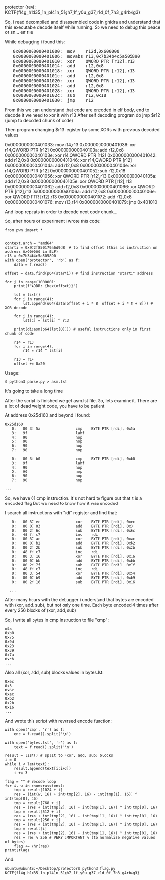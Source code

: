 protector (rev): KCTF{fl4g_h1d35_1n_pl41n_51gh7_1f_y0u_g37_r1d_0f_7h3_g4rb4g3}

So, i read decompiled and disassembled code in ghidra and understand that this executable decode itself while running. So we need to debug this peace of sh... elf file

While debugging i found this:
<pre>
   0x0000000000401000:	mov    r12d,0x600000
   0x0000000000401006:	movabs r13,0x7b34b4c5a505890
   0x0000000000401010:	xor    QWORD PTR [r12],r13
   0x0000000000401014:	add    r12,0x8
   0x0000000000401018:	xor    QWORD PTR [r12],r13
   0x000000000040101c:	add    r12,0x8
   0x0000000000401020:	xor    QWORD PTR [r12],r13
   0x0000000000401024:	add    r12,0x8
   0x0000000000401028:	xor    QWORD PTR [r12],r13
   0x000000000040102c:	sub    r12,0x18
   0x0000000000401030:	jmp    r12
</pre>
From this we can understand that code are encoded in elf body, end to decode it we need to xor it with r13
After self decoding program do jmp $r12 (jump to decoded chunk of code)

Then program changing $r13 register by some XORs with previous decoded values 

   0x0000000000401033:	mov    r14,r13
   0x0000000000401036:	xor    r14,QWORD PTR [r12]
   0x000000000040103a:	add    r12,0x8
   0x000000000040103e:	xor    r14,QWORD PTR [r12]
   0x0000000000401042:	add    r12,0x8
   0x0000000000401046:	xor    r14,QWORD PTR [r12]
   0x000000000040104a:	add    r12,0x8
   0x000000000040104e:	xor    r14,QWORD PTR [r12]
   0x0000000000401052:	sub    r12,0x18
   0x0000000000401056:	xor    QWORD PTR [r12],r13
   0x000000000040105a:	add    r12,0x8
   0x000000000040105e:	xor    QWORD PTR [r12],r13
   0x0000000000401062:	add    r12,0x8
   0x0000000000401066:	xor    QWORD PTR [r12],r13
   0x000000000040106a:	add    r12,0x8
   0x000000000040106e:	xor    QWORD PTR [r12],r13
   0x0000000000401072:	add    r12,0x8
   0x0000000000401076:	mov    r13,r14
   0x0000000000401079:	jmp    0x401010

And loop repeats in order to decode next code chunk...

So, after hours of experiment i wrote this code:

```
from pwn import *


context.arch = "amd64"
starti = 0x972f850179a6d9d8  # to find offset (this is instruction on address 0x600000 in ELF)
r13 = 0x7b34b4c5a505890
with open('protector', 'rb') as f:
    data = f.read()

offset = data.find(p64(starti)) # find instruction "starti" address

for j in range(100000):
    print(f"ADDR: {hex(offset)}")
    
    lst = list()
    for i in range(4):
        lst.append(u64(data[offset + i * 8: offset + i * 8 + 8])) # XOR decode

    for i in range(4):
        lst[i] = lst[i] ^ r13 

    print(disasm(p64(lst[0]))) # useful instructions only in first chunk of code

    r14 = r13
    for i in range(4):
        r14 = r14 ^ lst[i]
        
    r13 = r14
    offset += 0x20
```
Usage:
```
$ python3 parse.py > asm.lst
```

It's going to take a long time

After the script is finished we get asm.lst file. So, lets examine it. 
There are a lot of dead weight code, you have to be patient

At address 0x25d160 and beyond i found:
```
0x25d160
   0:   80 3f 5a                cmp    BYTE PTR [rdi], 0x5a
   3:   9f                      lahf   
   4:   90                      nop
   5:   90                      nop
   6:   90                      nop
   7:   90                      nop

   0:   80 3f b0                cmp    BYTE PTR [rdi], 0xb0
   3:   9f                      lahf   
   4:   90                      nop
   5:   90                      nop
   6:   90                      nop
   7:   90                      nop

...
```
So, we have 61 cmp instruction. It's not hard to figure out that it is a encoded flag
But we need to know how it was encoded

I search all instructions with "rdi" register and find that:
```
   0:   80 37 ec                xor    BYTE PTR [rdi], 0xec
   0:   80 07 03                add    BYTE PTR [rdi], 0x3
   0:   80 2f 6c                sub    BYTE PTR [rdi], 0x6c
   0:   48 ff c7                inc    rdi
   0:   80 37 ac                xor    BYTE PTR [rdi], 0xac
   0:   80 07 b2                add    BYTE PTR [rdi], 0xb2
   0:   80 2f 2b                sub    BYTE PTR [rdi], 0x2b
   0:   48 ff c7                inc    rdi
   0:   80 37 16                xor    BYTE PTR [rdi], 0x16
   0:   80 07 bb                add    BYTE PTR [rdi], 0xbb
   0:   80 2f 7f                sub    BYTE PTR [rdi], 0x7f
   0:   48 ff c7                inc    rdi
   0:   80 37 54                xor    BYTE PTR [rdi], 0x54
   0:   80 07 b9                add    BYTE PTR [rdi], 0xb9
   0:   80 2f 16                sub    BYTE PTR [rdi], 0x16

  ...
```
After many hours with the debugger i understand that bytes are encoded with (xor, add, sub), but not only one time. Each byte encoded 4 times after every 256 blocks of (xor, add, sub)

So, i write all bytes in cmp instruction to file "cmp":
```
x5a
0xb0
0x75
0x9d
0x23
0x39
0x7a
0xcb
...
```

Also all (xor, add, sub) blocks values in bytes.lst:
```
0xec
0x3
0x6c
0xac
0xb2
0x2b
0x16
...
```

And wrote this script with reversed encode function:
```
with open('cmp', 'r') as f:
    enc = f.read().split('\n')

with open('bytes.lst', 'r') as f:
    text = f.read().split('\n')

result = list() # split to (xor, add, sub) blocks
i = 0
while i < len(text):
    result.append(text[i:i+3])
    i += 3

flag = "" # decode loop
for i, w in enumerate(enc):
    tmp = result[1024 + i]
    res = (int(w, 16) + int(tmp[2], 16) - int(tmp[1], 16)) ^ int(tmp[0], 16)
    tmp = result[768 + i]
    res = (res + int(tmp[2], 16) - int(tmp[1], 16)) ^ int(tmp[0], 16)
    tmp = result[512 + i]
    res = (res + int(tmp[2], 16) - int(tmp[1], 16)) ^ int(tmp[0], 16)
    tmp = result[256 + i]
    res = (res + int(tmp[2], 16) - int(tmp[1], 16)) ^ int(tmp[0], 16)
    tmp = result[i]
    res = (res + int(tmp[2], 16) - int(tmp[1], 16)) ^ int(tmp[0], 16)
    res = res % 256 # VERY IMPORTANT % (to normalize negative values of bytes)
    flag += chr(res)
print(flag)
```

And:
```
ubuntu@ubuntu:~/Desktop/protector$ python3 flag.py
KCTF{fl4g_h1d35_1n_pl41n_51gh7_1f_y0u_g37_r1d_0f_7h3_g4rb4g3}
```
